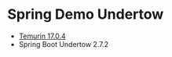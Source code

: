 # Spring Demo Undertow

- [Temurin 17.0.4](https://adoptium.net/temurin/releases)
- Spring Boot Undertow 2.7.2

